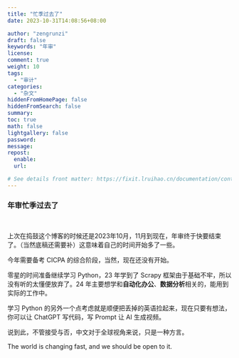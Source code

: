 ```yaml
---
title: "忙季过去了"
date: 2023-10-31T14:08:56+08:00

author: "zengrunzi"
draft: false
keywords: "年审"
license: 
comment: true
weight: 10
tags:
  - "审计"
categories:
  - "杂文"
hiddenFromHomePage: false
hiddenFromSearch: false
summary:
toc: true
math: false
lightgallery: false
password:
message:
repost: 
  enable: 
  url:

# See details front matter: https://fixit.lruihao.cn/documentation/content-management/introduction/#front-matter
---
```



  
### 年审忙季过去了 


<!--more-->  



<br>


  
上次在捣鼓这个博客的时候还是2023年10月，11月到现在，年审终于快要结束了。（当然底稿还需要补）这意味着自己的时间开始多了一些。

今年需要备考 CICPA 的综合阶段，当然，现在还没有开始。

零星的时间准备继续学习 Python，23 年学到了 Scrapy 框架由于基础不牢，所以没有听的太懂便放弃了。24 年主要想学和**自动化办公**、**数据分析**相关的，能用到实际的工作中。

学习 Python 的另外一个点考虑就是顺便把丢掉的英语捡起来，现在只要有想法，你可以让 ChatGPT 写代码，写 Prompt 让 AI 生成视频。

说到此，不管接受与否，中文对于全球视角来说，只是一种方言。

The world is changing fast, and we should be open to it.





<br>

 
  
    


  



